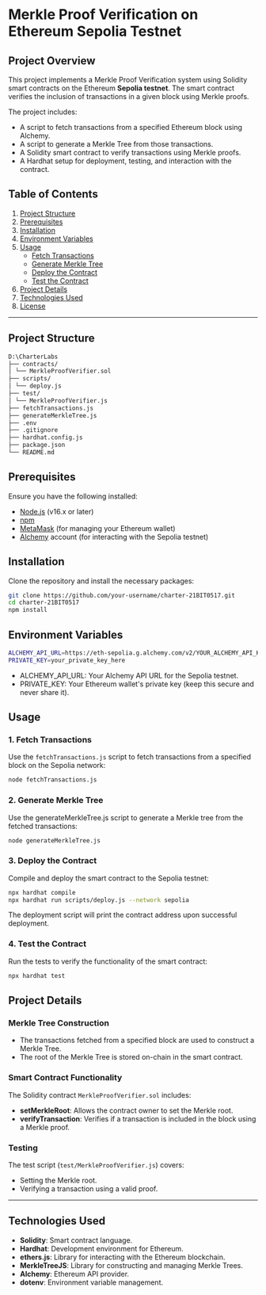 # **Merkle Proof Verification on Ethereum Sepolia Testnet**

## **Project Overview**

This project implements a Merkle Proof Verification system using Solidity smart contracts on the Ethereum **Sepolia testnet**. The smart contract verifies the inclusion of transactions in a given block using Merkle proofs.

The project includes:

- A script to fetch transactions from a specified Ethereum block using Alchemy.
- A script to generate a Merkle Tree from those transactions.
- A Solidity smart contract to verify transactions using Merkle proofs.
- A Hardhat setup for deployment, testing, and interaction with the contract.

## **Table of Contents**

1. [Project Structure](#project-structure)
2. [Prerequisites](#prerequisites)
3. [Installation](#installation)
4. [Environment Variables](#environment-variables)
5. [Usage](#usage)
   - [Fetch Transactions](#fetch-transactions)
   - [Generate Merkle Tree](#generate-merkle-tree)
   - [Deploy the Contract](#deploy-the-contract)
   - [Test the Contract](#test-the-contract)
6. [Project Details](#project-details)
7. [Technologies Used](#technologies-used)
8. [License](#license)

---

## **Project Structure**
```bash
D:\CharterLabs
├── contracts/
│ └── MerkleProofVerifier.sol
├── scripts/
│ └── deploy.js
├── test/
│ └── MerkleProofVerifier.js
├── fetchTransactions.js
├── generateMerkleTree.js
├── .env
├── .gitignore
├── hardhat.config.js
├── package.json
└── README.md
```
## **Prerequisites**

Ensure you have the following installed:

- [Node.js](https://nodejs.org/) (v16.x or later)
- [npm](https://www.npmjs.com/)
- [MetaMask](https://metamask.io/) (for managing your Ethereum wallet)
- [Alchemy](https://alchemy.com/) account (for interacting with the Sepolia testnet)

## **Installation**

Clone the repository and install the necessary packages:

```bash
git clone https://github.com/your-username/charter-21BIT0517.git
cd charter-21BIT0517
npm install
```

## **Environment Variables**

```bash
ALCHEMY_API_URL=https://eth-sepolia.g.alchemy.com/v2/YOUR_ALCHEMY_API_KEY
PRIVATE_KEY=your_private_key_here
```

- ALCHEMY_API_URL: Your Alchemy API URL for the Sepolia testnet.
- PRIVATE_KEY: Your Ethereum wallet's private key (keep this secure and never share it).

## **Usage**

### **1. Fetch Transactions**

Use the `fetchTransactions.js` script to fetch transactions from a specified block on the Sepolia network:

```bash
node fetchTransactions.js
```

### **2. Generate Merkle Tree**

Use the generateMerkleTree.js script to generate a Merkle tree from the fetched transactions:

```bash
node generateMerkleTree.js
```

### **3. Deploy the Contract**

Compile and deploy the smart contract to the Sepolia testnet:

```bash
npx hardhat compile
npx hardhat run scripts/deploy.js --network sepolia
```

The deployment script will print the contract address upon successful deployment.

### **4. Test the Contract**

Run the tests to verify the functionality of the smart contract:

```bash
npx hardhat test
```

## **Project Details**

### **Merkle Tree Construction**

- The transactions fetched from a specified block are used to construct a Merkle Tree.
- The root of the Merkle Tree is stored on-chain in the smart contract.

### **Smart Contract Functionality**

The Solidity contract `MerkleProofVerifier.sol` includes:

- **setMerkleRoot**: Allows the contract owner to set the Merkle root.
- **verifyTransaction**: Verifies if a transaction is included in the block using a Merkle proof.

### **Testing**

The test script (`test/MerkleProofVerifier.js`) covers:

- Setting the Merkle root.
- Verifying a transaction using a valid proof.

---

## **Technologies Used**

- **Solidity**: Smart contract language.
- **Hardhat**: Development environment for Ethereum.
- **ethers.js**: Library for interacting with the Ethereum blockchain.
- **MerkleTreeJS**: Library for constructing and managing Merkle Trees.
- **Alchemy**: Ethereum API provider.
- **dotenv**: Environment variable management.
